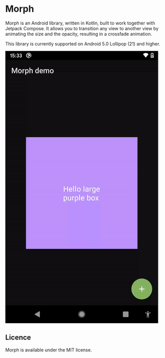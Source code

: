 # Morph

Morph is an Android library, written in Kotlin, built to work together with Jetpack Compose. It 
allows you to transition any view to another view by animating the size and the opacity, 
resulting in a crossfade animation. 

This library is currently supported on Android 5.0 Lollipop (21) and higher. 

![](https://github.com/mennovogel/Morph/raw/master/preview.gif)

## Licence

Morph is available under the MIT license.